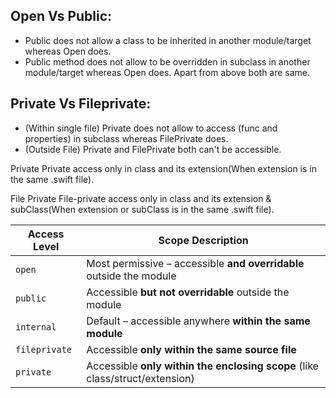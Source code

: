 ## Open Vs Public:

* Public does not allow a class to be inherited in another module/target whereas Open does.
* Public method does not allow to be overridden in subclass in another module/target whereas Open does.
Apart from above both are same.

## Private Vs Fileprivate:
* (Within single file) Private does not allow to access (func and properties) in subclass whereas FilePrivate does.
* (Outside File) Private and FilePrivate both can't be accessible.

Private
Private access only in class and its extension(When extension is in the same .swift file).

File Private
File-private access only in class and its extension & subClass(When extension or subClass is in the same .swift file).


| Access Level  | Scope Description                                                            |
| ------------- | ---------------------------------------------------------------------------- |
| `open`        | Most permissive – accessible **and overridable** outside the module          |
| `public`      | Accessible **but not overridable** outside the module                        |
| `internal`    | Default – accessible anywhere **within the same module**                     |
| `fileprivate` | Accessible **only within the same source file**                              |
| `private`     | Accessible **only within the enclosing scope** (like class/struct/extension) |
